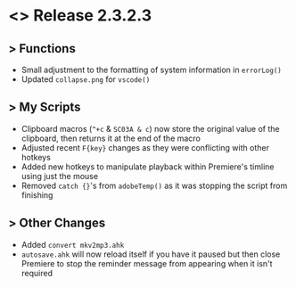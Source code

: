 # <> Release 2.3.2.3

## > Functions
- Small adjustment to the formatting of system information in `errorLog()`
- Updated `collapse.png` for `vscode()`

## > My Scripts
- Clipboard macros (`^+c` & `SC03A & c`) now store the original value of the clipboard, then returns it at the end of the macro
- Adjusted recent `F{key}` changes as they were conflicting with other hotkeys
- Added new hotkeys to manipulate playback within Premiere's timline using just the mouse
- Removed `catch {}`'s from `adobeTemp()` as it was stopping the script from finishing

## > Other Changes
- Added `convert mkv2mp3.ahk`
- `autosave.ahk` will now reload itself if you have it paused but then close Premiere to stop the reminder message from appearing when it isn't required